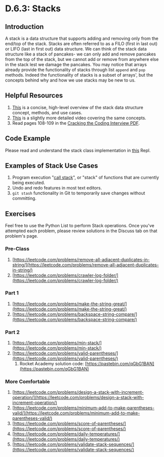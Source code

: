 # D.6.3: Stacks

## Introduction

A stack is a data structure that supports adding and removing only from the end/top of the stack. Stacks are often referred to as a FILO \(first in last out\) or LIFO \(last in first out\) data structure. We can think of the stack data structure like a stack of pancakes- we can only add and remove pancakes from the top of the stack, but we cannot add or remove from anywhere else in the stack lest we damage the pancakes. You may notice that arrays already provide the functionality of stacks through list `append` and `pop` methods. Indeed the functionality of stacks is a subset of arrays', but the concepts behind why and how we use stacks may be new to us.

## Helpful Resources

1. [This](https://www.youtube.com/watch?v=k1PX5LxFfTo) is a concise, high-level overview of the stack data structure concept, methods, and use cases.
2. [This](https://www.youtube.com/watch?v=F1F2imiOJfk) is a slightly more detailed video covering the same concepts.
3. Read pages 108-109 in the [Cracking the Coding Interview PDF](../d.0-dsa-overview.md#resources).

## Code Example

Please read and understand the stack class implementation in [this](https://repl.it/@kaiyuanneo/stack-class-definitions#main.py) Repl.

## Examples of Stack Use Cases

1. Program execution "[call stack](https://en.wikipedia.org/wiki/Call_stack)", or "stack" of functions that are currently being executed.
2. Undo and redo features in most text editors.
3. `git stash` functionality in Git to temporarily save changes without committing.

## Exercises

Feel free to use the Python List to perform Stack operations. Once you've attempted each problem, please review solutions in the Discuss tab on that problem's page.

### Pre-Class

1. [https://leetcode.com/problems/remove-all-adjacent-duplicates-in-string/](https://leetcode.com/problems/remove-all-adjacent-duplicates-in-string/)
2. [https://leetcode.com/problems/crawler-log-folder/](https://leetcode.com/problems/crawler-log-folder/)

### Part 1

1. [https://leetcode.com/problems/make-the-string-great/](https://leetcode.com/problems/make-the-string-great/)
2. [https://leetcode.com/problems/backspace-string-compare/](https://leetcode.com/problems/backspace-string-compare/)

### Part 2

1. [https://leetcode.com/problems/min-stack/](https://leetcode.com/problems/min-stack/)
2. [https://leetcode.com/problems/valid-parentheses/](https://leetcode.com/problems/valid-parentheses/)
   1. Rocket Academy solution code: [https://pastebin.com/qGbG1BAN](https://pastebin.com/qGbG1BAN)

### More Comfortable

1. [https://leetcode.com/problems/design-a-stack-with-increment-operation/](https://leetcode.com/problems/design-a-stack-with-increment-operation/)
2. [https://leetcode.com/problems/minimum-add-to-make-parentheses-valid/](https://leetcode.com/problems/minimum-add-to-make-parentheses-valid/)
3. [https://leetcode.com/problems/score-of-parentheses/](https://leetcode.com/problems/score-of-parentheses/)
4. [https://leetcode.com/problems/daily-temperatures/](https://leetcode.com/problems/daily-temperatures/)
5. [https://leetcode.com/problems/validate-stack-sequences/](https://leetcode.com/problems/validate-stack-sequences/)

